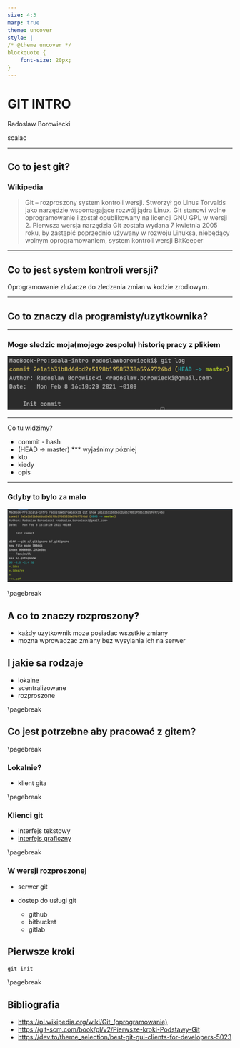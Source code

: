```yaml
---
size: 4:3
marp: true
theme: uncover
style: | 
/* @theme uncover */
blockquote {
    font-size: 20px;
}   
---
```

# GIT INTRO

Radoslaw Borowiecki

scalac 

----
## Co to jest git?

### Wikipedia

> Git – rozproszony system kontroli wersji. Stworzył go Linus Torvalds jako narzędzie wspomagające rozwój jądra Linux. Git stanowi wolne oprogramowanie i został opublikowany na licencji GNU GPL w wersji 2.
Pierwsza wersja narzędzia Git została wydana 7 kwietnia 2005 roku, by zastąpić poprzednio używany w rozwoju Linuksa, niebędący wolnym oprogramowaniem, system kontroli wersji BitKeeper 

----
## Co to jest system kontroli wersji?

Oprogramowanie zlużacze do zledzenia zmian w kodzie zrodlowym.

---
## Co to znaczy dla programisty/uzytkownika?

---
### Moge sledzic moja(mojego zespolu) historię pracy z plikiem

![Git history](git-intro/history.png "Git history")

---
Co tu widzimy?

- commit - hash
- (HEAD -> master) *** wyjaśnimy pózniej
- kto 
- kiedy
- opis
---
### Gdyby to bylo za malo
![Git history](git-intro/show.png "Git history")
<p style="display: none;">show_output.txt</p>

\pagebreak
## A co to znaczy rozproszony? 

- każdy uzytkownik moze posiadac wszstkie zmiany
- mozna wprowadzac zmiany bez wysylania ich na serwer

## I jakie sa rodzaje

- lokalne
- scentralizowane 
- rozproszone

\pagebreak
## Co jest potrzebne aby pracować z gitem?

\pagebreak
### Lokalnie?

* klient gita

\pagebreak
### Klienci git

- interfejs tekstowy
- [interfejs graficzny](https://dev.to/theme_selection/best-git-gui-clients-for-developers-5023)

\pagebreak
### W wersji rozproszonej

* serwer git
   
* dostep do usługi git
    - github
    - bitbucket
    - gitlab
    
## Pierwsze kroki

```shell script
git init
```




\pagebreak
## Bibliografia

- https://pl.wikipedia.org/wiki/Git_(oprogramowanie)
- https://git-scm.com/book/pl/v2/Pierwsze-kroki-Podstawy-Git
- https://dev.to/theme_selection/best-git-gui-clients-for-developers-5023